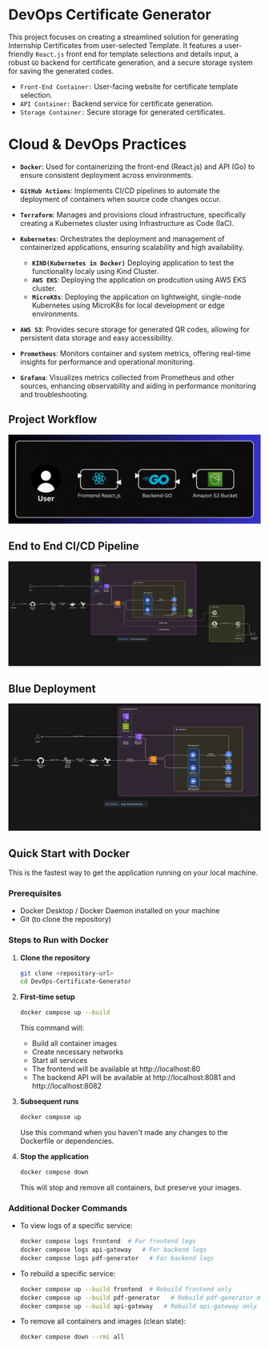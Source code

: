 # DevOps Certificate Generator

This project focuses on creating a streamlined solution for generating Internship Certificates from user-selected Template. It features a user-friendly `React.js` front end for template selections and details input, a robust `GO` backend for certificate generation, and a secure storage system for saving the generated codes.

- `Front-End Container:` User-facing website for certificate template selection.
- `API Container:` Backend service for certificate generation.
- `Storage Container:` Secure storage for generated certificates.

# Cloud & DevOps Practices

- **`Docker`**: Used for containerizing the front-end (React.js) and API (Go) to ensure consistent deployment across environments.

- **`GitHub Actions`**: Implements CI/CD pipelines to automate the deployment of containers when source code changes occur.

- **`Terraform`**: Manages and provisions cloud infrastructure, specifically creating a Kubernetes cluster using Infrastructure as Code (IaC).

- **`Kubernetes`**: Orchestrates the deployment and management of containerized applications, ensuring scalability and high availability.
  - **`KIND(Kubernetes in Docker)`** Deploying application to test the functionality localy using Kind Cluster. 
  - **`AWS EKS`**: Deploying the application on prodcution using AWS EKS cluster.
  - **`MicroK8s`**: Deploying the application on lightweight, single-node Kubernetes using MicroK8s for local development or edge environments.

- **`AWS S3`**: Provides secure storage for generated QR codes, allowing for persistent data storage and easy accessibility.

- **`Prometheus`**: Monitors container and system metrics, offering real-time insights for performance and operational monitoring.

- **`Grafana`**: Visualizes metrics collected from Prometheus and other sources, enhancing observability and aiding in performance monitoring and troubleshooting.


## Project Workflow

<div align="center">
  <img src="./Assets/workflow.gif" alt="DevOps URL2QR Project Workflow">
</div>

## End to End CI/CD Pipeline

![CICD Pipeline](./Assets/cicd.png)

##  Blue Deployment

![Blue Pipeline](./Assets/Prefinal-CICD.png)

## Quick Start with Docker 

This is the fastest way to get the application running on your local machine.

### Prerequisites

- Docker Desktop / Docker Daemon installed on your machine
- Git (to clone the repository)

### Steps to Run with Docker

1. **Clone the repository**
   ```bash
   git clone <repository-url>
   cd DevOps-Certificate-Generator
   ```

2. **First-time setup**
   ```bash
   docker compose up --build
   ```
   This command will:
   - Build all container images
   - Create necessary networks
   - Start all services
   - The frontend will be available at http://localhost:80
   - The backend API will be available at http://localhost:8081 and http://localhost:8082

3. **Subsequent runs**
   ```bash
   docker compose up
   ```
   Use this command when you haven't made any changes to the Dockerfile or dependencies.

4. **Stop the application**
   ```bash
   docker compose down
   ```
   This will stop and remove all containers, but preserve your images.

### Additional Docker Commands

- To view logs of a specific service:
  ```bash
  docker compose logs frontend  # For frontend logs
  docker compose logs api-gateway   # For backend logs
  docker compose logs pdf-generator   # For backend logs
  ```

- To rebuild a specific service:
  ```bash
  docker compose up --build frontend  # Rebuild frontend only
  docker compose up --build pdf-generator   # Rebuild pdf-generator microservice only
  docker compose up --build api-gateway   # Rebuild api-gateway only
  ```

- To remove all containers and images (clean slate):
  ```bash
  docker compose down --rmi all
  ```
